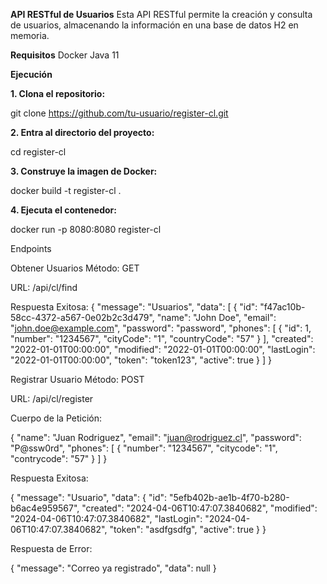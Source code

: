 **API RESTful de Usuarios**
Esta API RESTful permite la creación y consulta de usuarios, almacenando la información en una base de datos H2 en memoria.

**Requisitos**
Docker
Java 11

**Ejecución**

**1. Clona el repositorio:**

git clone https://github.com/tu-usuario/register-cl.git

**2. Entra al directorio del proyecto:**

cd register-cl

**3. Construye la imagen de Docker:**

docker build -t register-cl .

**4. Ejecuta el contenedor:**

docker run -p 8080:8080 register-cl

Endpoints

Obtener Usuarios
Método: GET

URL: /api/cl/find

Respuesta Exitosa:
{
    "message": "Usuarios",
    "data": [
        {
            "id": "f47ac10b-58cc-4372-a567-0e02b2c3d479",
            "name": "John Doe",
            "email": "john.doe@example.com",
            "password": "password",
            "phones": [
                {
                    "id": 1,
                    "number": "1234567",
                    "cityCode": "1",
                    "countryCode": "57"
                }
            ],
            "created": "2022-01-01T00:00:00",
            "modified": "2022-01-01T00:00:00",
            "lastLogin": "2022-01-01T00:00:00",
            "token": "token123",
            "active": true
        }
    ]
}


Registrar Usuario
Método: POST

URL: /api/cl/register

Cuerpo de la Petición:

{
    "name": "Juan Rodriguez",
    "email": "juan@rodriguez.cl",
    "password": "P@ssw0rd",
    "phones": [
        {
            "number": "1234567",
            "citycode": "1",
            "contrycode": "57"
        }
    ]
}

Respuesta Exitosa:

{
    "message": "Usuario",
    "data": {
        "id": "5efb402b-ae1b-4f70-b280-b6ac4e959567",
        "created": "2024-04-06T10:47:07.3840682",
        "modified": "2024-04-06T10:47:07.3840682",
        "lastLogin": "2024-04-06T10:47:07.3840682",
        "token": "asdfgsdfg",
        "active": true
    }
}

Respuesta de Error:

{
    "message": "Correo ya registrado",
    "data": null
}

